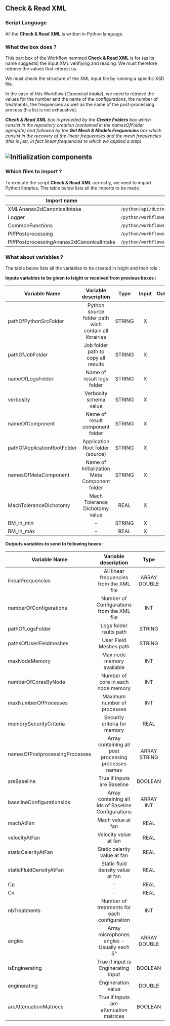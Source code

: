 ## Check & Read XML
### Script Language

All the __Check & Read XML__ is written in Python language.
### What the box does ?

This part box of the Workflow nammed  __Check & Read XML__ is for (as its name suggests) the input XML verifiying and reading. We must therefore retrieve the values that interest us.

We must check the structure of the XML input file by running a specific XSD file.

In the case of this Workflow (*Canonical Intake*), we need to retrieve the values for the number and the name of the configurations, the number of treatments, the frequencies as well as the name of the post-processing process (his list is not exhaustive).

*__Check & Read XML__ box is preceded by the __Create Folders__ box which consist in the repository creation (contained in the *namesOfFolder* agregate) and followed by the __Get Mesh & Models Frequencies__ box which consist in the recovery of the linear frequencies and the mesh frequencies (this is just, in fact linear frequencies to which we applied a step).*

![Initialization components](https://user-images.githubusercontent.com/45098441/72733881-11081980-3b99-11ea-8d64-d0a6db042717.jpeg)
----------------------------


### Which files to import ?

To execute the script __Check & Read XML__ correctly, we need to import Python libraries.
The table below lists all the imports to be made :

| Import name | Import location |
| ------ | ------ |
| XMLAnanax2dCanonicalIntake | `/python/api/ductnoise/fannoise/ananax/ananax2d_canonical_intake` |
| Logger | `/python/workflows/common` |
| CommonFunctions | `/python/workflows/common` |
| PiffPostprocessing | `/python/workflows/ductnoise/common/postprocessing` |
| PiffPostprocessingAnanax2dCanonicalIntake | `/python/workflows/ductnoise/fannoise/ananax/ananax2d_canonical_intake` |

### What about variables ?

The table below lists all the variables to be created in Isight and their role :

__Inputs variables to be given to Isight or received from previous boxes :__ 

| Variable Name | Variable description | Type | Input | Output |
| ------ | :------------: | :------: | :------: |  :------: |
| pathOfPythonSrcFolder | Python source folder path wich contain all librairies | STRING | X |- |
| pathOfJobFolder | Job folder path to copy all results | STRING | X | - |
| nameOfLogsFolder | Name of result logs folder | STRING | X | - |
| verbosity | Verbosity schema value | STRING | X | - |
| nameOfComponent | Name of result component folder | STRING | X | - |
| pathOfApplicationRootFolder | Application Root folder (source) | STRING | X | - |
| namesOfMetaComponent | Name of Initialization Meta Component folder | STRING | X | - |
| MachToleranceDichotomy | Mach Tolerance Dichotomy value | REAL | X | - |
| BM_in_min | - | STRING | X | - |
| BM_in_max | - | REAL | X | - |


__Outputs variables to send to following boxes :__

| Variable Name | Variable description | Type | Input | Output |
| ------ | :------------: | :------: | :------: |  :------: |
| linearFrequencies | All linear frequencies from the XML file | ARRAY DOUBLE | - | X |
| numberOfConfigurations | Number of Configurations from the XML file | INT | - | X |
| pathOfLogsFolder | Logs folder rsults path | STRING | - | X |
| pathsOfUserFieldmeshes | User Field Meshes path | STRING | - | X |
| maxNodeMemory | Max node memory available | INT | - | X |
| numberOfCoresByNode | Number of core in each node memory | INT | - | X |
| maxNumberOfProcesses | Maximum number of processes | INT | - | X |
| memorySecurityCriteria | Security criteria for memory | REAL | - | X |
| namesOfPostprocessingProcesses | Array containing all post processing processes names | ARRAY STRING | - | X |
| areBaseline | True if inputs are Baseline | BOOLEAN | - | X |
| baselineConfigurationsIds | Array containing all Ids of Baseline Configurations | ARRAY INT | - | X |
| machAtFan | Mach value at fan | REAL | - | X |
| velocityAtFan | Velocity value at fan | REAL | - | X |
| staticCelerityAtFan | Static celerity value at fan | REAL | - | X |
| staticFluidDensityAtFan | Static fluid density value at fan | REAL | - | X |
| Cp | - | REAL | - | X |
| Cv | - | REAL | - | X |
| nbTreatments | Number of treatments for each configuration | INT | - | X |
| angles | Array microphones angles - Usually each 5° | ARRAY DOUBLE | - | X |
| isEnginerating | True if input is Enginerating input | BOOLEAN | - | X |
| enginerating | Engineration value | DOUBLE | - | X |
| areAttenuationMatrices | True if inputs are attenuation matrices | BOOLEAN | - | X |

